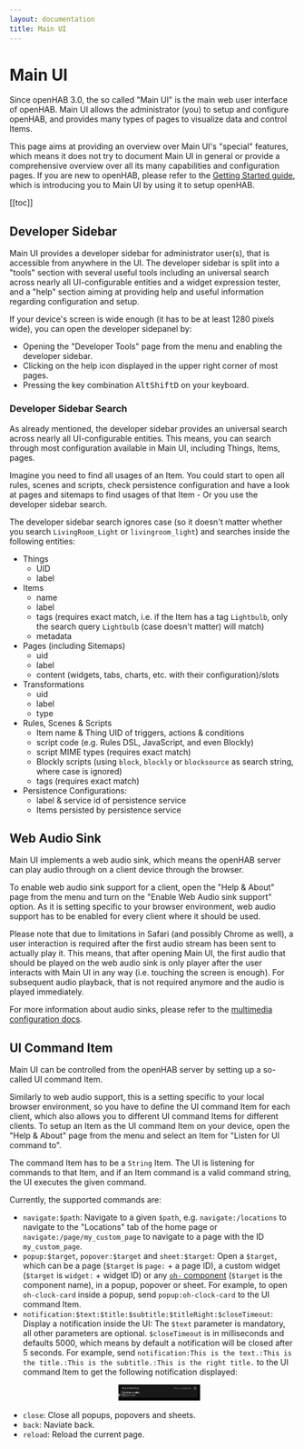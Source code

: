 ```yaml
---
layout: documentation
title: Main UI
---
```


# Main UI

Since openHAB 3.0, the so called "Main UI" is the main web user interface of openHAB.
Main UI allows the administrator (you) to setup and configure openHAB, and provides many types of pages to visualize data and control Items.

This page aims at providing an overview over Main UI's "special" features, which means it does not try to document Main UI in general or provide a comprehensive overview over all its many capabilities and configuration pages.
If you are new to openHAB, please refer to the [Getting Started guide]({{base}}/tutorial/), which is introducing you to Main UI by using it to setup openHAB.

[[toc]]

## Developer Sidebar

Main UI provides a developer sidebar for administrator user(s), that is accessible from anywhere in the UI.
The developer sidebar is split into a "tools" section with several useful tools including an universal search across nearly all UI-configurable entities and a widget expression tester, and a "help" section aiming at providing help and useful information regarding configuration and setup.

If your device's screen is wide enough (it has to be at least 1280 pixels wide), you can open the developer sidepanel by:

- Opening the "Developer Tools" page from the menu and enabling the developer sidebar.
- Clicking on the help icon displayed in the upper right corner of most pages.
- Pressing the key combination <kbd>Alt</kbd><kbd>Shift</kbd><kbd>D</kbd> on your keyboard.

### Developer Sidebar Search

As already mentioned, the developer sidebar provides an universal search across nearly all UI-configurable entities.
This means, you can search through most configuration available in Main UI, including Things, Items, pages.

Imagine you need to find all usages of an Item.
You could start to open all rules, scenes and scripts, check persistence configuration and have a look at pages and sitemaps to find usages of that Item - Or you use the developer sidebar search.

The developer sidebar search ignores case (so it doesn't matter whether you search `LivingRoom_Light` or `livingroom_light`) and searches inside the following entities:

- Things
  - UID
  - label
- Items
  - name
  - label
  - tags (requires exact match, i.e. if the Item has a tag `Lightbulb`, only the search query `Lightbulb` (case doesn't matter) will match)
  - metadata
- Pages (including Sitemaps)
  - uid
  - label
  - content (widgets, tabs, charts, etc. with their configuration)/slots
- Transformations
  - uid
  - label
  - type
- Rules, Scenes & Scripts
  - Item name & Thing UID of triggers, actions & conditions
  - script code (e.g. Rules DSL, JavaScript, and even Blockly)
  - script MIME types (requires exact match)
  - Blockly scripts (using `block`, `blockly` or `blocksource` as search string, where case is ignored)
  - tags (requires exact match)
- Persistence Configurations:
  - label & service id of persistence service
  - Items persisted by persistence service

## Web Audio Sink

Main UI implements a web audio sink, which means the openHAB server can play audio through on a client device through the browser.

To enable web audio sink support for a client, open the "Help & About" page from the menu and turn on the "Enable Web Audio sink support" option.
As it is setting specific to your browser environment, web audio support has to be enabled for every client where it should be used.

Please note that due to limitations in Safari (and possibly Chrome as well), a user interaction is required after the first audio stream has been sent to actually play it.
This means, that after opening Main UI, the first audio that should be played on the web audio sink is only player after the user interacts with Main UI in any way (i.e. touching the screen is enough).
For subsequent audio playback, that is not required anymore and the audio is played immediately.

For more information about audio sinks, please refer to the [multimedia configuration docs]({{base}}/configuration/multimedia.html#audio).

## UI Command Item

Main UI can be controlled from the openHAB server by setting up a so-called UI command Item.

Similarly to web audio support, this is a setting specific to your local browser environment, so you have to define the UI command Item for each client, which also allows you to different UI command Items for different clients.
To setup an Item as the UI command Item on your device, open the "Help & About" page from the menu and select an Item for "Listen for UI command to".

The command Item has to be a `String` Item.
The UI is listening for commands to that Item, and if an Item command is a valid command string, the UI executes the given command.

Currently, the supported commands are:

- `navigate:$path`:
  Navigate to a given `$path`, e.g. `navigate:/locations` to navigate to the "Locations" tab of the home page or `navigate:/page/my_custom_page` to navigate to a page with the ID `my_custom_page`.
- `popup:$target`, `popover:$target` and `sheet:$target`:
  Open a `$target`, which can be a page (`$target` is `page:` + a page ID), a custom widget (`$target` is `widget:` + widget ID) or any [`oh-` component]({{base}}/ui/components/) (`$target` is the component name), in a popup, popover or sheet.
  For example, to open `oh-clock-card` inside a popup, send `popup:oh-clock-card` to the UI command Item.
- `notification:$text:$title:$subtitle:$titleRight:$closeTimeout`:
  Display a notification inside the UI:
  The `$text` parameter is mandatory, all other parameters are optional.
  `$closeTimeout` is in milliseconds and defaults 5000, which means by default a notification will be closed after 5 seconds.
  For example, send `notification:This is the text.:This is the title.:This is the subtitle.:This is the right title.` to the UI command Item to get the following notification displayed:
  <p align="center"><img style="max-width: 30%;" src="./images/notification.png"/></p>
- `close`:
  Close all popups, popovers and sheets.
- `back`:
  Naviate back.
- `reload`:
  Reload the current page.
